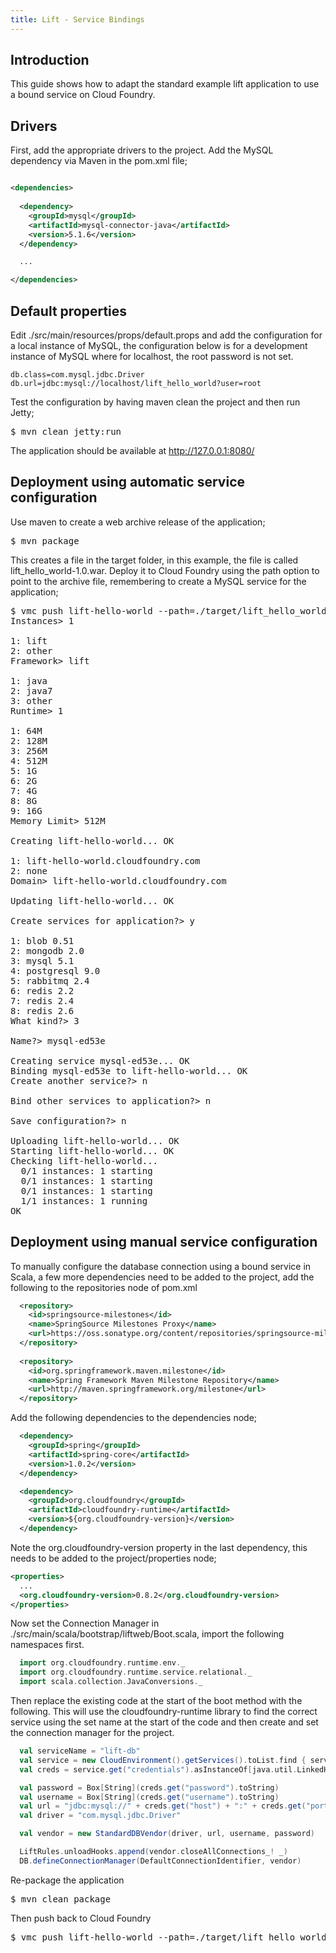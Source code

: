 ```yaml
---
title: Lift - Service Bindings
---
```


## <a id='intro'></a>Introduction ##

This guide shows how to adapt the standard example lift application to use a bound service on Cloud Foundry.

## <a id='drivers'></a>Drivers ##

First, add the appropriate drivers to the project. Add the MySQL dependency via Maven in the pom.xml file;

~~~xml

<dependencies>
    
  <dependency>
    <groupId>mysql</groupId>
    <artifactId>mysql-connector-java</artifactId>
    <version>5.1.6</version>
  </dependency>

  ...

</dependencies>
~~~

## <a id='default-properties'></a>Default properties ##

Edit ./src/main/resources/props/default.props and add the configuration for a local instance of MySQL, the configuration below is for a development instance of MySQL where for localhost, the root password is not set. 

~~~
db.class=com.mysql.jdbc.Driver
db.url=jdbc:mysql://localhost/lift_hello_world?user=root
~~~

Test the configuration by having maven clean the project and then run Jetty;

<pre class="terminal">
$ mvn clean jetty:run
</pre>

The application should be available at http://127.0.0.1:8080/

## <a id='auto'></a>Deployment using automatic service configuration ##

Use maven to create a web archive release of the application;

<pre class="terminal">
$ mvn package
</pre>

This creates a file in the target folder, in this example, the file is called lift\_hello\_world-1.0.war. Deploy it to Cloud Foundry using the path option to point to the archive file, remembering to create a MySQL service for the application;

<pre class="terminal">
$ vmc push lift-hello-world --path=./target/lift_hello_world-1.0.war
Instances> 1

1: lift
2: other
Framework> lift

1: java
2: java7
3: other
Runtime> 1

1: 64M
2: 128M
3: 256M
4: 512M
5: 1G
6: 2G
7: 4G
8: 8G
9: 16G
Memory Limit> 512M

Creating lift-hello-world... OK

1: lift-hello-world.cloudfoundry.com
2: none
Domain> lift-hello-world.cloudfoundry.com

Updating lift-hello-world... OK

Create services for application?> y

1: blob 0.51
2: mongodb 2.0
3: mysql 5.1
4: postgresql 9.0
5: rabbitmq 2.4
6: redis 2.2
7: redis 2.4
8: redis 2.6
What kind?> 3

Name?> mysql-ed53e

Creating service mysql-ed53e... OK
Binding mysql-ed53e to lift-hello-world... OK
Create another service?> n

Bind other services to application?> n

Save configuration?> n

Uploading lift-hello-world... OK
Starting lift-hello-world... OK
Checking lift-hello-world...
  0/1 instances: 1 starting
  0/1 instances: 1 starting
  0/1 instances: 1 starting
  1/1 instances: 1 running
OK
</pre>

## <a id='manual'></a>Deployment using manual service configuration ##

To manually configure the database connection using a bound service in Scala, a few more dependencies need to be added to the project, add the following to the repositories node of pom.xml

~~~xml
  <repository>
    <id>springsource-milestones</id>
    <name>SpringSource Milestones Proxy</name>
    <url>https://oss.sonatype.org/content/repositories/springsource-milestones</url>
  </repository>
    
  <repository>
    <id>org.springframework.maven.milestone</id>
    <name>Spring Framework Maven Milestone Repository</name>
    <url>http://maven.springframework.org/milestone</url>
  </repository>
~~~

Add the following dependencies to the dependencies node;

~~~xml
  <dependency>
    <groupId>spring</groupId>
    <artifactId>spring-core</artifactId>
    <version>1.0.2</version>
  </dependency>

  <dependency>
    <groupId>org.cloudfoundry</groupId>
    <artifactId>cloudfoundry-runtime</artifactId>
    <version>${org.cloudfoundry-version}</version>
  </dependency>
~~~

Note the org.cloudfoundry-version property in the last dependency, this needs to be added to the project/properties node;

~~~xml
<properties>
  ...
  <org.cloudfoundry-version>0.8.2</org.cloudfoundry-version>
</properties>
~~~

Now set the Connection Manager in ./src/main/scala/bootstrap/liftweb/Boot.scala, import the following namespaces first.

~~~scala
  import org.cloudfoundry.runtime.env._
  import org.cloudfoundry.runtime.service.relational._
  import scala.collection.JavaConversions._
~~~

Then replace the existing code at the start of the boot method with the following. This will use the cloudfoundry-runtime library to find the correct service using the set name at the start of the code and then create and set the connection manager for the project.

~~~scala
  val serviceName = "lift-db"
  val service = new CloudEnvironment().getServices().toList.find { service => service.get("name") == serviceName }
  val creds = service.get("credentials").asInstanceOf[java.util.LinkedHashMap[String, Object]]

  val password = Box[String](creds.get("password").toString)
  val username = Box[String](creds.get("username").toString)
  val url = "jdbc:mysql://" + creds.get("host") + ":" + creds.get("port") + "/" + creds.get("name")
  val driver = "com.mysql.jdbc.Driver"

  val vendor = new StandardDBVendor(driver, url, username, password)

  LiftRules.unloadHooks.append(vendor.closeAllConnections_! _)
  DB.defineConnectionManager(DefaultConnectionIdentifier, vendor)
~~~

Re-package the application

<pre class="terminal">
$ mvn clean package
</pre>

Then push back to Cloud Foundry

<pre class="terminal">
$ vmc push lift-hello-world --path=./target/lift_hello_world-1.0.war
</pre>
